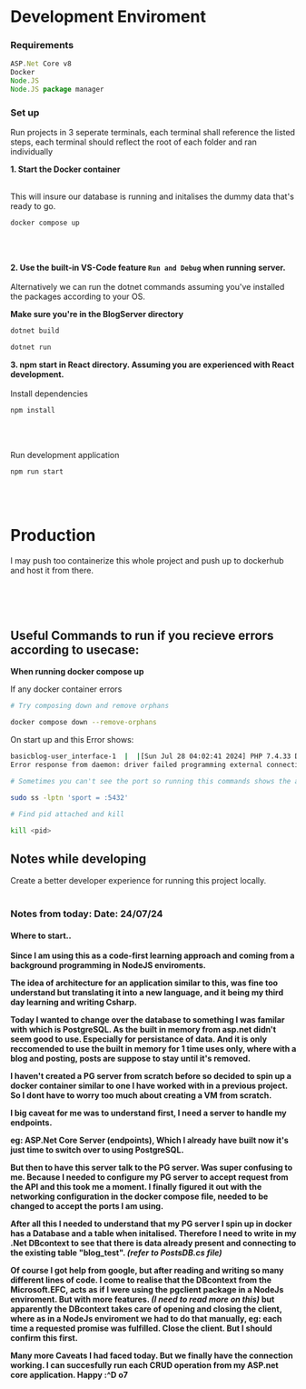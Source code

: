 # Development Enviroment

### Requirements
``` js
ASP.Net Core v8 
Docker
Node.JS
Node.JS package manager
```
### Set up
Run projects in 3 seperate terminals, each terminal shall reference the listed steps, each terminal should reflect the root of each folder and ran individually

<strong>1. Start the Docker container</strong>
  </br>
  </br>

  This will insure our database is running and initalises the dummy data that's ready to go.

```bash
docker compose up
```
  </br>
  </br>

<strong>2. Use the built-in VS-Code feature `Run and Debug` when running server.</strong>
  </br>
  </br>
Alternatively we can run the dotnet commands assuming you've installed the packages according to your OS.
  </br>

**Make sure you're in the BlogServer directory**

```bash
dotnet build

dotnet run
```

<strong>3. npm start in React directory. Assuming you are experienced with React development.</strong>
</br>
</br>
Install dependencies
```bash
npm install
```
</br>
</br>

Run development application
```bash
npm run start
```
</br>
</br>

# Production

I may push too containerize this whole project and push up to dockerhub and host it from there.

</br>
</br>
</br>

## Useful Commands to run if you recieve errors according to usecase:

**When running docker compose up**

If any docker container errors
```bash
# Try composing down and remove orphans

docker compose down --remove-orphans
```
On start up and this Error shows:

```bash
basicblog-user_interface-1  |  |[Sun Jul 28 04:02:41 2024] PHP 7.4.33 Development Server (http://[::]:8080) started
Error response from daemon: driver failed programming external connectivity on endpoint basicblog-blog_database-1 (2a4901e836a386aa29ca9c3dd6684e4f4cdf7aeff9d468303eb1b6179736e67d): Error starting userland proxy: listen tcp4 0.0.0.0:5432: bind: address already in use
```

```bash
# Sometimes you can't see the port so running this commands shows the attached pid

sudo ss -lptn 'sport = :5432'

# Find pid attached and kill

kill <pid>

```

## Notes while developing
Create a better developer experience for running this project locally.
</br>
</br>


### Notes from today: Date: 24/07/24
#### Where to start..
 <strong>
 <p>Since I am using this as a code-first learning approach and coming from a background programming in NodeJS enviroments.</p>
<p>The idea of architecture for an application similar to this, was fine too understand but translating it into a new language, and it being my third day learning and writing Csharp.</p>
<p>
Today I wanted to change over the database to something I was familar with which is PostgreSQL. As the built in memory from asp.net didn't seem good to use. Especially for persistance of data. And it is only reccomended to use the built in memory for 1 time uses only, where with a blog and posting, posts are suppose to stay until it's removed.

 I haven't created a PG server from scratch before so decided to spin up a docker container similar to one I have worked with in a previous project.
 So I dont have to worry too much about creating a VM from scratch.

 I big caveat for me was to understand first, I need a server to handle my endpoints. 
 
 eg: ASP.Net Core Server (endpoints), Which I already have built now it's just time to switch over to using PostgreSQL. 

 But then to have this server talk to the PG server. Was super confusing to me. Because I needed to configure my PG server to accept request from the API and this took me a moment. I finally figured it out with the networking configuration in the docker compose file, needed to be changed to accept the ports I am using.


 After all this I needed to understand that my PG server I spin up in docker has a Database and a table when initalised. Therefore I need to write in my .Net DBcontext to see that there is data already present and connecting to the existing table "blog_test". <i>(refer to PostsDB.cs file)</i>

 Of course I got help from google, but after reading and writing so many different lines of code. I come to realise that the DBcontext from the Microsoft.EFC, acts as if I were using the pgclient package in a NodeJs enviroment. But with more features. <i>(I need to read more on this)</i> but apparently the DBcontext takes care of opening and closing the client, where as in a NodeJs enviroment we had to do that manually, eg: each time a requested promise was fulfilled. Close the client.
 But I should confirm this first. 

 Many more Caveats I had faced today. But we finally have the connection working. I can succesfully run each CRUD operation from my ASP.net core application. Happy :^D o7




</p>
</strong>

